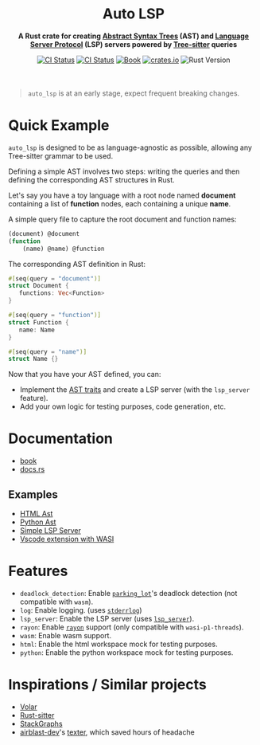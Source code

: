<div align="center" style="margin-bottom: 50px">
  <h1>Auto LSP</h1>
  <p>
    <strong>A Rust crate for creating <a href="https://en.wikipedia.org/wiki/Abstract_syntax_tree">Abstract Syntax Trees</a> (AST)
and <a href="https://microsoft.github.io/language-server-protocol/">Language Server Protocol</a> (LSP) servers powered by <a href="https://tree-sitter.github.io/tree-sitter/">Tree-sitter</a> queries</strong>
  </p>

[![CI Status](https://github.com/adclz/auto-lsp/actions/workflows/ast-gen-native.yml/badge.svg)](https://github.com/adclz/auto-lsp/actions/workflows/ast-gen-native.yml)
[![CI Status](https://github.com/adclz/auto-lsp/actions/workflows/lsp-server-native.yml/badge.svg)](https://github.com/adclz/auto-lsp/actions/workflows/lsp-server-native.yml)
[![Book](https://img.shields.io/badge/📚-book-blue)](https://adclz.github.io/auto-lsp/)
[![crates.io](https://img.shields.io/crates/v/auto-lsp)](https://crates.io/crates/auto-lsp)
![Rust Version](https://img.shields.io/badge/rustc-1.83.0%2B-orange)


</div>

> `auto_lsp` is at an early stage, expect frequent breaking changes.

# Quick Example

`auto_lsp` is designed to be as language-agnostic as possible, allowing any Tree-sitter grammar to be used.

Defining a simple AST involves two steps: writing the queries and then defining the corresponding AST structures in Rust.

Let's say you have a toy language with a root node named **document** containing a list of **function** nodes, each containing a unique **name**.

A simple query file to capture the root document and function names:

```lisp
(document) @document
(function
    (name) @name) @function
```

The corresponding AST definition in Rust:

```rust
#[seq(query = "document")]
struct Document {
   functions: Vec<Function>
}

#[seq(query = "function")]
struct Function {
   name: Name
}

#[seq(query = "name")]
struct Name {}
```

Now that you have your AST defined, you can:
 - Implement the [AST traits](/auto-lsp/ast-and-queries/seq.html#seq-attributes) and create a LSP server (with the `lsp_server` feature).
 - Add your own logic for testing purposes, code generation, etc.

# Documentation

 - [book](https://adclz.github.io/auto-lsp/)
 - [docs.rs](https://docs.rs/auto-lsp)

## Examples

 - [HTML Ast](https://github.com/adclz/auto-lsp/blob/main/src/tests/html_workspace/mod.rs)
 - [Python Ast](https://github.com/adclz/auto-lsp/blob/main/src/tests/python_workspace/ast.rs)
 - [Simple LSP Server](https://github.com/adclz/auto-lsp/tree/main/examples/native)
 - [Vscode extension with WASI](https://github.com/adclz/auto-lsp/tree/main/examples/vscode-wasi)

 # Features

- `deadlock_detection`: Enable [`parking_lot`](https://crates.io/crates/parking_lot)'s deadlock detection (not compatible with `wasm`).
- `log`: Enable logging. (uses [`stderrlog`](https://crates.io/crates/stderrlog))
- `lsp_server`: Enable the LSP server (uses [`lsp_server`](https://crates.io/crates/lsp-server)).
- `rayon`: Enable [`rayon`](https://crates.io/crates/rayon) support (only compatible with `wasi-p1-threads`).
- `wasm`: Enable wasm support.
- `html`: Enable the html workspace mock for testing purposes.
- `python`: Enable the python workspace mock for testing purposes.

# Inspirations / Similar projects

- [Volar](https://volarjs.dev/)
- [Rust-sitter](https://github.com/hydro-project/rust-sitter)
- [StackGraphs](https://github.com/github/stack-graphs)
- [airblast-dev](https://github.com/airblast-dev)'s [texter](https://github.com/airblast-dev/texter), which saved hours of headache
